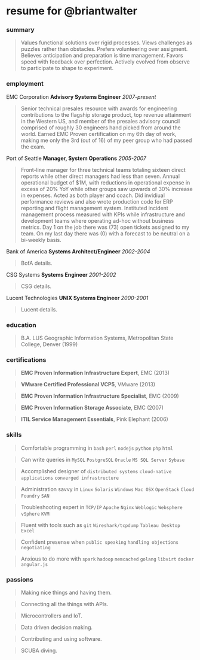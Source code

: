 # resume for @briantwalter

### summary
> Values functional solutions over rigid processes.  Views challenges as puzzles rather than obstacles.  Prefers volunteering over assigment.  Believes anticipation and preparation is time management.  Favors speed with feedback over perfection.  Actively evolved from observe to participate to shape to experiment.

### employment
EMC Corporation **Advisory Systems Engineer** *2007-present*
> Senior technical presales resource with awards for engineering contributions to the flagship storage product, top revenue attainment in the Western US, and member of the presales advisory council comprised of roughly 30 engineers hand picked from around the world.  Earned EMC Proven certification on my 6th day of work, making me only the 3rd (out of 16) of my peer group who had passed the exam.

Port of Seattle **Manager, System Operations** *2005-2007*
> Front-line manager for three technical teams totaling sixteen direct reports while other direct managers had less than seven.  Annual operational budget of $1M, with reductions in operational expense in excess of 20% YoY while other groups saw upwards of 30% increase in expenses.  Acted as both player and coach.  Did invidiual performance reviews and also wrote production code for ERP reporting and flight management system.  Instituted incident management process measured with KPIs while infrastructure and development teams where operating ad-hoc without business metrics.  Day 1 on the job there was (73) open tickets assigned to my team.  On my last day there was (0) with a forecast to be neutral on a bi-weekly basis.

Bank of America **Systems Architect/Engineer** *2002-2004*
> BofA details.

CSG Systems **Systems Engineer** *2001-2002*
> CSG details.

Lucent Technologies **UNIX Systems Engineer** *2000-2001*
> Lucent details.

### education
> B.A. LUS Geographic Information Systems, Metropolitan State College, Denver (1999)

### certifications
> **EMC Proven Information Infrastructure Expert**, EMC (2013)

> **VMware Certified Professional VCP5**, VMware  (2013)

> **EMC Proven Information Infrastructure Specialist**, EMC (2009)

> **EMC Proven Information Storage Associate**, EMC (2007)

> **ITIL Service Management Essentials**, Pink Elephant (2006)

### skills
> Comfortable programming in `bash` `perl` `nodejs` `python` `php` `html`

> Can write queries in `MySQL` `PostgreSQL` `Oracle` `MS SQL Server` `Sybase`

> Accomplished designer of `distributed systems` `cloud-native applications` `converged infrastructure`

> Administration savvy in `Linux` `Solaris` `Windows` `Mac OSX` `OpenStack` `Cloud Foundry` `SAN`

> Troubleshooting expert in `TCP/IP` `Apache` `Nginx` `Weblogic` `Websphere` `vSphere` `KVM`

> Fluent with tools such as `git` `Wireshark/tcpdump` `Tableau Desktop` `Excel`

> Confident presense when `public speaking` `handling objections` `negotiating`

> Anxious to do more with `spark` `hadoop` `memcached` `golang` `libvirt` `docker` `angular.js`

### passions
> Making nice things and having them.

> Connecting all the things with APIs.

> Microcontrollers and IoT.

> Data driven decision making.

> Contributing and using software.

> SCUBA diving.

